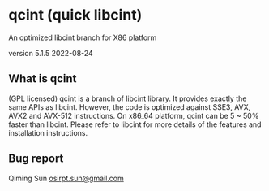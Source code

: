 qcint (quick libcint) 
======================

An optimized libcint branch for X86 platform

version 5.1.5
2022-08-24


What is qcint
-------------
(GPL licensed) qcint is a branch of [libcint](https://github.com/sunqm/libcint.git)
library.  It provides exactly the same APIs as libcint.  However, the code
is optimized against SSE3, AVX, AVX2 and AVX-512 instructions.  On x86_64 platform, qcint can
be 5 ~ 50% faster than libcint.  Please refer to libcint for
more details of the features and installation instructions.


Bug report
----------
Qiming Sun <osirpt.sun@gmail.com>

